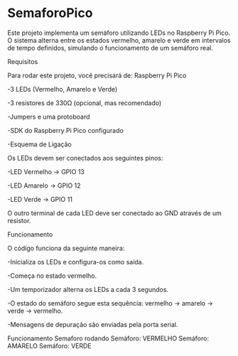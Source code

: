 # SemaforoPico
Este projeto implementa um semáforo utilizando LEDs no Raspberry Pi Pico. O sistema alterna entre os estados vermelho, amarelo e verde em intervalos de tempo definidos, simulando o funcionamento de um semáforo real.

Requisitos

Para rodar este projeto, você precisará de:
Raspberry Pi Pico

-3 LEDs (Vermelho, Amarelo e Verde)

-3 resistores de 330Ω (opcional, mas recomendado)

-Jumpers e uma protoboard

-SDK do Raspberry Pi Pico configurado

-Esquema de Ligação


Os LEDs devem ser conectados aos seguintes pinos:

-LED Vermelho → GPIO 13

-LED Amarelo → GPIO 12

-LED Verde → GPIO 11


O outro terminal de cada LED deve ser conectado ao GND através de um resistor.

Funcionamento

O código funciona da seguinte maneira:

-Inicializa os LEDs e configura-os como saída.

-Começa no estado vermelho.

-Um temporizador alterna os LEDs a cada 3 segundos.

-O estado do semáforo segue esta sequência: vermelho → amarelo → verde → vermelho.

-Mensagens de depuração são enviadas pela porta serial.

Funcionamento
Semaforo rodando
Semáforo: VERMELHO
Semáforo: AMARELO
Semáforo: VERDE
